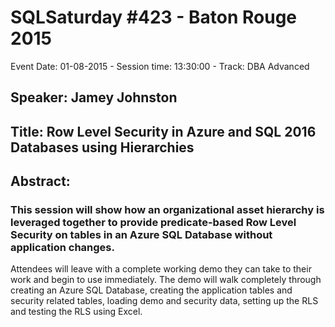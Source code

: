 # SQLSaturday #423 - Baton Rouge 2015
Event Date: 01-08-2015 - Session time: 13:30:00 - Track: DBA Advanced
## Speaker: Jamey Johnston
## Title: Row Level Security in Azure and SQL 2016 Databases using Hierarchies
## Abstract:
### This session will show how an organizational  asset hierarchy is leveraged together to provide predicate-based Row Level Security on tables in an Azure SQL Database without application changes. 	

Attendees will leave with a complete working demo they can take to their work and begin to use immediately. The demo will walk completely through creating an Azure SQL Database, creating the application tables and security related tables, loading demo and security data, setting up the RLS and testing the RLS using Excel.

